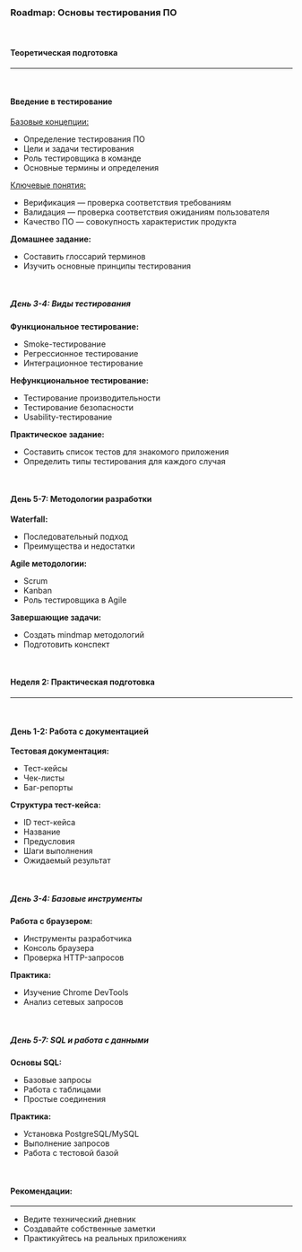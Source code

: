 ### Roadmap: Основы тестирования ПО

<br />

#### Теоретическая подготовка
------

<br />

#### Введение в тестирование

[Базовые концепции:](./day_1)

* Определение тестирования ПО
* Цели и задачи тестирования
* Роль тестировщика в команде
* Основные термины и определения

[Ключевые понятия:](./day_2)

* Верификация — проверка соответствия требованиям
* Валидация — проверка соответствия ожиданиям пользователя
* Качество ПО — совокупность характеристик продукта

**Домашнее задание:**

* Составить глоссарий терминов
* Изучить основные принципы тестирования

<br />

##### День 3-4: Виды тестирования

**Функциональное тестирование:**

* Smoke-тестирование
* Регрессионное тестирование
* Интеграционное тестирование

**Нефункциональное тестирование:**

* Тестирование производительности
* Тестирование безопасности
* Usability-тестирование

**Практическое задание:**

* Составить список тестов для знакомого приложения
* Определить типы тестирования для каждого случая

<br />

#### День 5-7: Методологии разработки

**Waterfall:**

* Последовательный подход
* Преимущества и недостатки

**Agile методологии:**

* Scrum
* Kanban
* Роль тестировщика в Agile

**Завершающие задачи:**

* Создать mindmap методологий
* Подготовить конспект

<br />

#### Неделя 2: Практическая подготовка
------

<br />

#### День 1-2: Работа с документацией

**Тестовая документация:**

* Тест-кейсы
* Чек-листы
* Баг-репорты

**Структура тест-кейса:**

* ID тест-кейса
* Название
* Предусловия
* Шаги выполнения
* Ожидаемый результат

<br />

##### День 3-4: Базовые инструменты

**Работа с браузером:**

* Инструменты разработчика
* Консоль браузера
* Проверка HTTP-запросов

**Практика:**

* Изучение Chrome DevTools
* Анализ сетевых запросов

<br />

##### День 5-7: SQL и работа с данными

**Основы SQL:**

* Базовые запросы
* Работа с таблицами
* Простые соединения

**Практика:**

* Установка PostgreSQL/MySQL
* Выполнение запросов
* Работа с тестовой базой

<br />

#### Рекомендации:
------

* Ведите технический дневник
* Создавайте собственные заметки
* Практикуйтесь на реальных приложениях